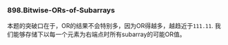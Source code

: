 ### 898.Bitwise-ORs-of-Subarrays

本题的突破口在于，OR的结果不会特别多，因为OR得越多，越趋近于`111.11`. 我们能够存储下以每一个元素为右端点时所有subarray的可能OR值。
